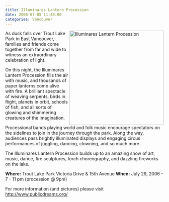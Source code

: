 ```yaml
---
title: Illuminares Lantern Procession
date: 2006-07-05 11:48:00
categories: Vancouver
---
```

<img src="/public/uploads/2006/07/lantern.JPG" id="image18" alt="Illuminares Lantern Procession" align="right" width="300" />

As dusk falls over Trout Lake Park in East Vancouver, families and friends come together from far and wide to witness an extraordinary celebration of light.

On this night, the Illuminares Lantern Procession fills the air with music, and thousands of paper lanterns come alive with fire. A brilliant spectacle of weaving serpents, birds in flight, planets in orbit, schools of fish, and all sorts of glowing and shimmering creatures of the imagination.

Processional bands playing world and folk music encourage spectators on the sidelines to join in the journey through the park. Along the way, audiences pass brightly illuminated displays and engaging circus performances of juggling, dancing, clowning, and so much more.

The Illuminares Lantern Procession builds up to an amazing show of art, music, dance, fire sculptures, torch choreography, and dazzling fireworks on the lake.

<strong>Where:</strong> Trout Lake Park Victoria Drive &amp; 15th Avenue
<strong>When:</strong> July 29, 2006 - 7 - 11 pm (procession @ 9pm)

For more information (and pictures) please visit
<a href="http://www.publicdreams.org/">http://www.publicdreams.org/</a>

